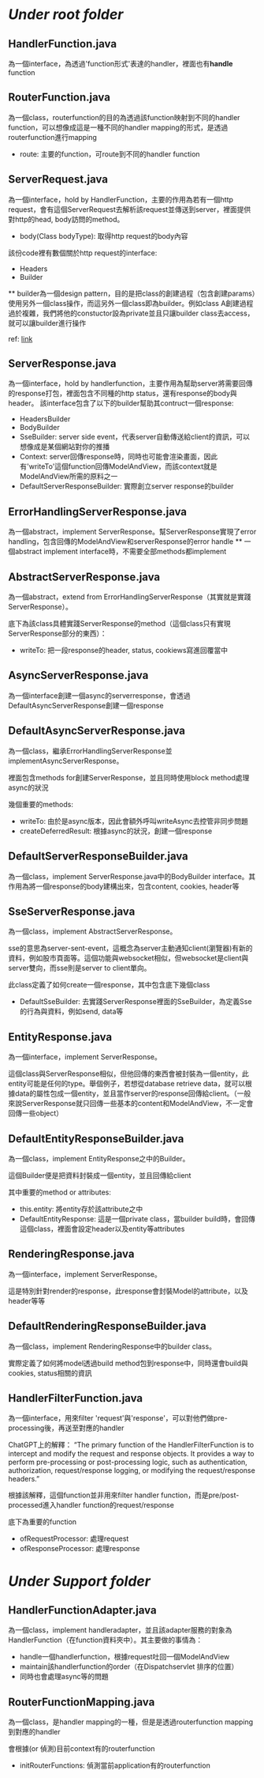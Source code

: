 
# *Under root folder*

## HandlerFunction.java
為一個interface，為透過'function形式'表達的handler，裡面也有**handle** function

## RouterFunction.java
為一個class，routerfunction的目的為透過該function映射到不同的handler function，可以想像成這是一種不同的handler mapping的形式，是透過routerfunction進行mapping
- route: 主要的function，可route到不同的handler function

## ServerRequest.java
為一個interface，hold by HandlerFunction，主要的作用為若有一個http request，會有這個ServerRequest去解析該request並傳送到server，裡面提供對http的head, body訪問的method。
- body(Class<T> bodyType): 取得http request的body內容

該份code裡有數個關於http request的interface:
- Headers
- Builder

** builder為一個design pattern，目的是把class的創建過程（包含創建params）使用另外一個class操作，而這另外一個class即為builder。例如class A創建過程過於複雜，我們將他的constuctor設為private並且只讓builder class去access，就可以讓builder進行操作


ref: [link](https://blog.csdn.net/qq_43605444/article/details/122148706)

## ServerResponse.java
為一個interface，hold by handlerfunction，主要作用為幫助server將需要回傳的response打包，裡面包含不同種的http status，還有response的body與header。
該interface包含了以下的builder幫助其contruct一個response:
- HeadersBuilder
- BodyBuilder
- SseBuilder: server side event，代表server自動傳送給client的資訊，可以想像成是某個網站對你的推播
- Context: server回傳response時，同時也可能會渲染畫面，因此有'writeTo'這個function回傳ModelAndView，而該context就是ModelAndView所需的原料之一
- DefaultServerResponseBuilder: 實際創立server response的builder

## ErrorHandlingServerResponse.java
為一個abstract，implement ServerResponse。幫ServerResponse實現了error handling，包含回傳的ModelAndView和serverResponse的error handle
** 一個abstract implement interface時，不需要全部methods都implement

## AbstractServerResponse.java
為一個abstract，extend from ErrorHandlingServerResponse（其實就是實踐ServerResponse）。

底下為該class具體實踐ServerResponse的method（這個class只有實現ServerResponse部分的東西）：
- writeTo: 把一段response的header, status, cookiews寫進回覆當中

## AsyncServerResponse.java
為一個interface創建一個async的serverresponse，會透過DefaultAsyncServerResponse創建一個response

## DefaultAsyncServerResponse.java
為一個class，繼承ErrorHandlingServerResponse並implementAsyncServerResponse。

裡面包含methods for創建ServerResponse，並且同時使用block method處理async的狀況

幾個重要的methods:
- writeTo: 由於是async版本，因此會額外呼叫writeAsync去控管非同步問題
- createDeferredResult: 根據async的狀況，創建一個response

## DefaultServerResponseBuilder.java

為一個class，implement ServerResponse.java中的BodyBuilder interface。其作用為將一個response的body建構出來，包含content, cookies, header等

## SseServerResponse.java

為一個class，implement AbstractServerResponse。

sse的意思為server-sent-event，這概念為server主動通知client(瀏覽器)有新的資料，例如股市頁面等。這個功能與websocket相似，但websocket是client與server雙向，而sse則是server to client單向。

此class定義了如何create一個response，其中包含底下幾個class
- DefaultSseBuilder: 去實踐ServerResponse裡面的SseBuilder，為定義Sse的行為與資料，例如send, data等

## EntityResponse.java

為一個interface，implement ServerResponse。

這個class與ServerResponse相似，但他回傳的東西會被封裝為一個entity，此entity可能是任何的type。舉個例子，若想從database retrieve data，就可以根據data的屬性包成一個entity，並且當作server的response回傳給client。（一般來說ServerResponse就只回傳一些基本的content和ModelAndView，不一定會回傳一些object）

## DefaultEntityResponseBuilder.java

為一個class，implement EntityResponse之中的Builder。

這個Builder便是把資料封裝成一個entity，並且回傳給client

其中重要的method or attributes:
- this.entity: 將entity存於該attribute之中
- DefaultEntityResponse: 這是一個private class，當builder build時，會回傳這個class，裡面會設定header以及entity等attributes

## RenderingResponse.java

為一個interface，implement ServerResponse。

這是特別針對render的response，此response會封裝Model的attribute，以及header等等

## DefaultRenderingResponseBuilder.java

為一個class，implement RenderingResponse中的builder class。

實際定義了如何將model透過build method包到response中，同時還會build與cookies, status相關的資訊

## HandlerFilterFunction.java
為一個interface，用來filter 'request'與'response'，可以對他們做pre-processing後，再送至對應的handler

ChatGPT上的解釋：
“The primary function of the HandlerFilterFunction is to intercept and modify the request and response objects. It provides a way to perform pre-processing or post-processing logic, such as authentication, authorization, request/response logging, or modifying the request/response headers.”

根據該解釋，這個function並非用來filter handler function，而是pre/post-processed進入handler function的request/response

底下為重要的function
- ofRequestProcessor: 處理request
- ofResponseProcessor: 處理response

















# *Under Support folder*

## HandlerFunctionAdapter.java
為一個class，implement handleradapter，並且該adapter服務的對象為HandlerFunction（在function資料夾中）。其主要做的事情為：
- handle一個handlerfunction，根據request吐回一個ModelAndView
- maintain該handlerfunction的order（在Dispatchservlet 排序的位置）
- 同時也會處理async等的問題

## RouterFunctionMapping.java
為一個class，是handler mapping的一種，但是是透過routerfunction mapping到對應的handler

會根據(or 偵測)目前context有的routerfunction
- initRouterFunctions: 偵測當前application有的routerfunction